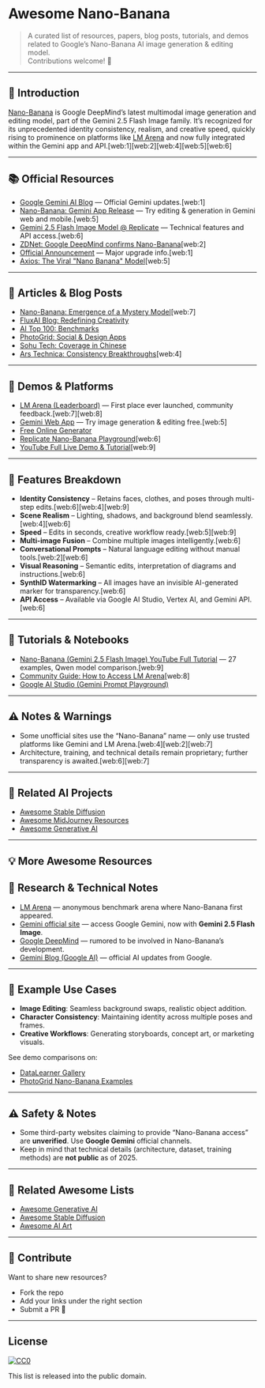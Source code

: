 # Awesome Nano-Banana

> A curated list of resources, papers, blog posts, tutorials, and demos related to Google’s Nano-Banana AI image generation & editing model.  
> Contributions welcome! 🎉

---

## 🌟 Introduction

[Nano-Banana](https://www.axios.com/2025/08/26/nano-banana-google-ai-images) is Google DeepMind’s latest multimodal image generation and editing model, part of the Gemini 2.5 Flash Image family. It’s recognized for its unprecedented identity consistency, realism, and creative speed, quickly rising to prominence on platforms like [LM Arena](https://lmarena.ai/) and now fully integrated within the Gemini app and API.[web:1][web:2][web:4][web:5][web:6]

---

## 📚 Official Resources

- [Google Gemini AI Blog](https://blog.google/technology/ai/) — Official Gemini updates.[web:1]
- [Nano-Banana: Gemini App Release](https://gemini.google.com/) — Try editing & generation in Gemini web and mobile.[web:5]
- [Gemini 2.5 Flash Image Model @ Replicate](https://replicate.com/google/nano-banana) — Technical features and API access.[web:6]
- [ZDNet: Google DeepMind confirms Nano-Banana](https://www.zdnet.com/article/top-rated-mystery-nano-banana-ai-model-rolls-out-to-gemini-as-google-deepmind-claims-responsibility/)[web:2]
- [Official Announcement](https://blog.google/intl/en-mena/product-updates/explore-get-answers/nano-banana-image-editing-in-gemini-just-got-a-major-upgrade/) — Major upgrade info.[web:1]
- [Axios: The Viral "Nano Banana" Model](https://www.axios.com/2025/08/26/nano-banana-google-ai-images)[web:5]

---

## 📰 Articles & Blog Posts

- [Nano-Banana: Emergence of a Mystery Model](https://flux-ai.io/blog/detail/Nano-Banana-The-Mysterious-Image-Generative-AI-Making-Waves-fa127a809dfe/)[web:7]
- [FluxAI Blog: Redefining Creativity](https://flux-ai.io/blog/detail/Introducing-Google-Nano-Banana-The-Mysterious-AI-Image-Generator-Redefining-Creativity-2f903e07e58d/)
- [AI Top 100: Benchmarks](https://www.aitop100.cn/infomation/details/28289.html)
- [PhotoGrid: Social & Design Apps](https://www.photogrid.app/blog/tw/nano-banana/)
- [Sohu Tech: Coverage in Chinese](https://www.sohu.com/a/929128410_211762)
- [Ars Technica: Consistency Breakthroughs](https://arstechnica.com/ai/2025/08/google-improves-gemini-ai-image-editing-with-nano-banana-model/)[web:4]

---

## 🎨 Demos & Platforms

- [LM Arena (Leaderboard)](https://lmarena.ai/) — First place ever launched, community feedback.[web:7][web:8]
- [Gemini Web App](https://gemini.google.com/) — Try image generation & editing free.[web:5]
- [Free Online Generator](https://bylo.ai/features/nano-banana-ai)
- [Replicate Nano-Banana Playground](https://replicate.com/google/nano-banana)[web:6]
- [YouTube Full Live Demo & Tutorial](https://www.youtube.com/watch?v=qPUreQxB8zQ)[web:9]

---

## 🧪 Features Breakdown

- **Identity Consistency** – Retains faces, clothes, and poses through multi-step edits.[web:6][web:4][web:9]
- **Scene Realism** – Lighting, shadows, and background blend seamlessly.[web:4][web:6]
- **Speed** – Edits in seconds, creative workflow ready.[web:5][web:9]
- **Multi-image Fusion** – Combine multiple images intelligently.[web:6]
- **Conversational Prompts** – Natural language editing without manual tools.[web:2][web:6]
- **Visual Reasoning** – Semantic edits, interpretation of diagrams and instructions.[web:6]
- **SynthID Watermarking** – All images have an invisible AI-generated marker for transparency.[web:6]
- **API Access** – Available via Google AI Studio, Vertex AI, and Gemini API.[web:6]

---

## 📖 Tutorials & Notebooks

- [Nano-Banana (Gemini 2.5 Flash Image) YouTube Full Tutorial](https://www.youtube.com/watch?v=qPUreQxB8zQ) — 27 examples, Qwen model comparison.[web:9]
- [Community Guide: How to Access LM Arena](https://www.youtube.com/watch?v=o4KCa4P34tU)[web:8]
- [Google AI Studio (Gemini Prompt Playground)](https://aistudio.google.com/prompts/new_chat)

---

## ⚠️ Notes & Warnings

- Some unofficial sites use the “Nano-Banana” name — only use trusted platforms like Gemini and LM Arena.[web:4][web:2][web:7]
- Architecture, training, and technical details remain proprietary; further transparency is awaited.[web:6][web:7]

---

## 🔗 Related AI Projects

- [Awesome Stable Diffusion](https://github.com/awesome-stable-diffusion/awesome-stable-diffusion)
- [Awesome MidJourney Resources](https://github.com/willwulfken/MidJourney-Styles-and-Keywords-Reference)
- [Awesome Generative AI](https://github.com/steven2358/awesome-generative-ai)

---

## 💡 More Awesome Resources



## 🧪 Research & Technical Notes

- [LM Arena](https://lmarena.ai/) — anonymous benchmark arena where Nano-Banana first appeared.  
- [Gemini official site](https://gemini.google.com/) — access Google Gemini, now with **Gemini 2.5 Flash Image**.  
- [Google DeepMind](https://deepmind.google/) — rumored to be involved in Nano-Banana’s development.  
- [Gemini Blog (Google AI)](https://blog.google/technology/ai/) — official AI updates from Google.  

---

## 🎨 Example Use Cases

- **Image Editing**: Seamless background swaps, realistic object addition.  
- **Character Consistency**: Maintaining identity across multiple poses and frames.  
- **Creative Workflows**: Generating storyboards, concept art, or marketing visuals.  

See demo comparisons on:  
- [DataLearner Gallery](https://www.datalearner.com/blog/1051756024909373?utm_source=chatgpt.com)  
- [PhotoGrid Nano-Banana Examples](https://www.photogrid.app/blog/tw/nano-banana/?utm_source=chatgpt.com)  

---

## ⚠️ Safety & Notes

- Some third-party websites claiming to provide “Nano-Banana access” are **unverified**. Use **Google Gemini** official channels.  
- Keep in mind that technical details (architecture, dataset, training methods) are **not public** as of 2025.  

---

## 📌 Related Awesome Lists

- [Awesome Generative AI](https://github.com/steven2358/awesome-generative-ai)  
- [Awesome Stable Diffusion](https://github.com/awesome-stable-diffusion/awesome-stable-diffusion)  
- [Awesome AI Art](https://github.com/halostatue/awesome-ai-art)  

---

## 🌟 Contribute

Want to share new resources?  
- Fork the repo  
- Add your links under the right section  
- Submit a PR 🚀  

---

## License

[![CC0](https://licensebuttons.net/p/zero/1.0/88x31.png)](https://creativecommons.org/publicdomain/zero/1.0/)  

This list is released into the public domain.
